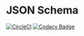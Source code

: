 # JSON Schema

[![CircleCI](https://circleci.com/gh/jotamontecino/JSONSchema.svg?style=svg)](https://circleci.com/gh/jotamontecino/JSONSchema) [![Codacy Badge](https://api.codacy.com/project/badge/Grade/1919ece2572b4ce39f7b08bb9e10f29b)](https://www.codacy.com/manual/jotamontecino/JSONSchema?utm_source=github.com&amp;utm_medium=referral&amp;utm_content=jotamontecino/JSONSchema&amp;utm_campaign=Badge_Grade)
